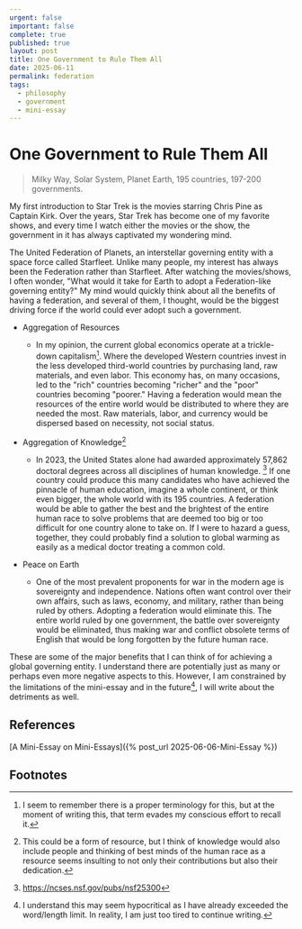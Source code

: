 ```yaml
---
urgent: false
important: false
complete: true
published: true
layout: post
title: One Government to Rule Them All
date: 2025-06-11
permalink: federation
tags:
  - philosophy
  - government
  - mini-essay
---
```

# One Government to Rule Them All

> Milky Way, Solar System, Planet Earth, 195 countries, 197-200 governments.

My first introduction to Star Trek is the movies starring Chris Pine as Captain Kirk. Over the years, Star Trek has become one of my favorite shows, and every time I watch either the movies or the show, the government in it has always captivated my wondering mind.

The United Federation of Planets, an interstellar governing entity with a space force called Starfleet. Unlike many people, my interest has always been the Federation rather than Starfleet. After watching the movies/shows, I often wonder, "What would it take for Earth to adopt a Federation-like governing entity?" My mind would quickly think about all the benefits of having a federation, and several of them, I thought, would be the biggest driving force if the world could ever adopt such a government.

- Aggregation of Resources
	- In my opinion, the current global economics operate at a trickle-down capitalism[^1]. Where the developed Western countries invest in the less developed third-world countries by purchasing land, raw materials, and even labor. This economy has, on many occasions, led to the "rich" countries becoming "richer" and the "poor" countries becoming "poorer." Having a federation would mean the resources of the entire world would be distributed to where they are needed the most. Raw materials, labor, and currency would be dispersed based on necessity, not social status.

- Aggregation of Knowledge[^2]
	- In 2023, the United States alone had awarded approximately 57,862 doctoral degrees across all disciplines of human knowledge. [^3] If one country could produce this many candidates who have achieved the pinnacle of human education, imagine a whole continent, or think even bigger, the whole world with its 195 countries. A federation would be able to gather the best and the brightest of the entire human race to solve problems that are deemed too big or too difficult for one country alone to take on. If I were to hazard a guess, together, they could probably find a solution to global warming as easily as a medical doctor treating a common cold.

- Peace on Earth
	- One of the most prevalent proponents for war in the modern age is sovereignty and independence. Nations often want control over their own affairs, such as laws, economy, and military, rather than being ruled by others. Adopting a federation would eliminate this. The entire world ruled by one government, the battle over sovereignty would be eliminated, thus making war and conflict obsolete terms of English that would be long forgotten by the future human race.

These are some of the major benefits that I can think of for achieving a global governing entity. I understand there are potentially just as many or perhaps even more negative aspects to this. However, I am constrained by the limitations of the mini-essay and in the future[^4], I will write about the detriments as well.

## References

[A Mini-Essay on Mini-Essays]({% post_url 2025-06-06-Mini-Essay %})

## Footnotes

[^1]: I seem to remember there is a proper terminology for this, but at the moment of writing this, that term evades my conscious effort to recall it.

[^2]: This could be a form of resource, but I think of knowledge would also include people and thinking of best minds of the human race as a resource seems insulting to not only their contributions but also their dedication.

[^3]: https://ncses.nsf.gov/pubs/nsf25300

[^4]: I understand this may seem hypocritical as I have already exceeded the word/length limit. In reality, I am just too tired to continue writing.

